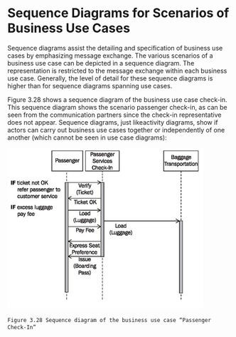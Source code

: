 # Sequence Diagrams for Scenarios of Business Use Cases

Sequence diagrams assist the detailing and specification of business use cases by emphasizing message exchange. The various scenarios of a business use case can be depicted in a sequence diagram. The representation is restricted to the message exchange within each business use case. Generally, the level of detail for these sequence diagrams is higher than for sequence diagrams spanning use cases.

Figure 3.28 shows a sequence diagram of the business use case check-in. This sequence diagram shows the scenario passenger check-in, as can be seen from the communication partners since the check-in representative does not appear. Sequence diagrams, just likeactivity diagrams, show if actors can carry out business use cases together or independently of one another (which cannot be seen in use case diagrams):

![Passenger_Check](images/Passenger_Check.jpg)

	Figure 3.28 Sequence diagram of the business use case “Passenger Check-In”
